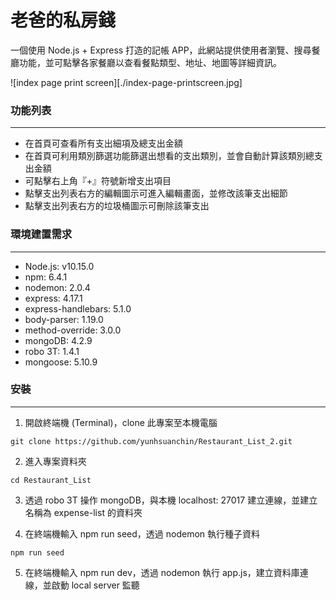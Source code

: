 # 老爸的私房錢

一個使用 Node.js + Express 打造的記帳 APP，此網站提供使用者瀏覽、搜尋餐廳功能，並可點擊各家餐廳以查看餐點類型、地址、地圖等詳細資訊。

![index page print screen][./index-page-printscreen.jpg]

### 功能列表

---

- 在首頁可查看所有支出細項及總支出金額
- 在首頁可利用類別篩選功能篩選出想看的支出類別，並會自動計算該類別總支出金額
- 可點擊右上角『+』符號新增支出項目
- 點擊支出列表右方的編輯圖示可進入編輯畫面，並修改該筆支出細節
- 點擊支出列表右方的垃圾桶圖示可刪除該筆支出

### 環境建置需求

---

- Node.js: v10.15.0
- npm: 6.4.1
- nodemon: 2.0.4
- express: 4.17.1
- express-handlebars: 5.1.0
- body-parser: 1.19.0
- method-override: 3.0.0
- mongoDB: 4.2.9
- robo 3T: 1.4.1
- mongoose: 5.10.9

### 安裝

---

1. 開啟終端機 (Terminal)，clone 此專案至本機電腦
<p><code>git clone https://github.com/yunhsuanchin/Restaurant_List_2.git</code></p>

2. 進入專案資料夾
<p><code>cd Restaurant_List</p></code>

3. 透過 robo 3T 操作 mongoDB，與本機 localhost: 27017 建立連線，並建立名稱為 expense-list 的資料夾

4. 在終端機輸入 npm run seed，透過 nodemon 執行種子資料
<p><code>npm run seed</p></code>

5. 在終端機輸入 npm run dev，透過 nodemon 執行 app.js，建立資料庫連線，並啟動 local server 監聽
